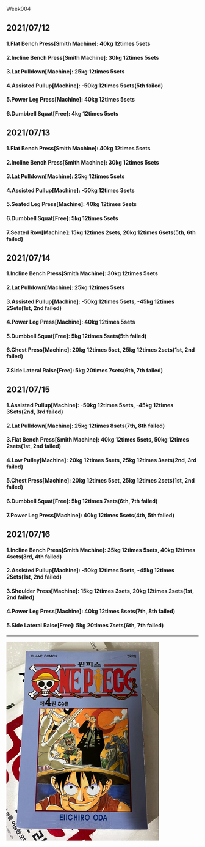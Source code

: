 Week004

## 2021/07/12
#### 1.Flat Bench Press\[Smith Machine\]: 40kg 12times 5sets
#### 2.Incline Bench Press\[Smith Machine\]: 30kg 12times 5sets
#### 3.Lat Pulldown\[Machine\]: 25kg 12times 5sets  
#### 4.Assisted Pullup\[Machine\]: -50kg 12times 5sets(5th failed)
#### 5.Power Leg Press\[Machine\]: 40kg 12times 5sets
#### 6.Dumbbell Squat\[Free\]: 4kg 12times 5sets

## 2021/07/13
#### 1.Flat Bench Press\[Smith Machine\]: 40kg 12times 5sets
#### 2.Incline Bench Press\[Smith Machine\]: 30kg 12times 5sets
#### 3.Lat Pulldown\[Machine\]: 25kg 12times 5sets  
#### 4.Assisted Pullup\[Machine\]: -50kg 12times 3sets
#### 5.Seated Leg Press\[Machine\]: 40kg 12times 5sets
#### 6.Dumbbell Squat\[Free\]: 5kg 12times 5sets
#### 7.Seated Row\[Machine\]: 15kg 12times 2sets, 20kg 12times 6sets(5th, 6th failed)

## 2021/07/14
#### 1.Incline Bench Press\[Smith Machine\]: 30kg 12times 5sets
#### 2.Lat Pulldown\[Machine\]: 25kg 12times 5sets  
#### 3.Assisted Pullup\[Machine\]: -50kg 12times 5sets, -45kg 12times 2Sets(1st, 2nd failed)
#### 4.Power Leg Press\[Machine\]: 40kg 12times 5sets
#### 5.Dumbbell Squat\[Free\]: 5kg 12times 5sets(5th failed)
#### 6.Chest Press\[Machine\]: 20kg 12times 5set, 25kg 12times 2sets(1st, 2nd failed)
#### 7.Side Lateral Raise\[Free\]: 5kg 20times 7sets(6th, 7th failed)

## 2021/07/15
#### 1.Assisted Pullup\[Machine\]: -50kg 12times 5sets, -45kg 12times 3Sets(2nd, 3rd failed)
#### 2.Lat Pulldown\[Machine\]: 25kg 12times 8sets(7th, 8th failed)   
#### 3.Flat Bench Press\[Smith Machine\]: 40kg 12times 5sets, 50kg 12times 2sets(1st, 2nd failed)
#### 4.Low Pulley\[Machine\]: 20kg 12times 5sets, 25kg 12times 3sets(2nd, 3rd failed)
#### 5.Chest Press\[Machine\]: 20kg 12times 5set, 25kg 12times 2sets(1st, 2nd failed)
#### 6.Dumbbell Squat\[Free\]: 5kg 12times 7sets(6th, 7th failed)
#### 7.Power Leg Press\[Machine\]: 40kg 12times 5sets(4th, 5th failed)

## 2021/07/16
#### 1.Incline Bench Press\[Smith Machine\]: 35kg 12times 5sets, 40kg 12times 4sets(3rd, 4th failed) 
#### 2.Assisted Pullup\[Machine\]: -50kg 12times 5sets, -45kg 12times 2Sets(1st, 2nd failed)
#### 3.Shoulder Press\[Machine\]: 15kg 12times 3sets, 20kg 12times 2sets(1st, 2nd failed)
#### 4.Power Leg Press\[Machine\]: 40kg 12times 8sets(7th, 8th failed)
#### 5.Side Lateral Raise\[Free\]: 5kg 20times 7sets(6th, 7th failed)

---
<img src='./_resources/__004.png' width='400px' />
